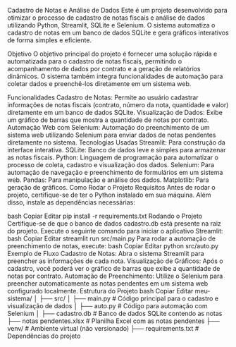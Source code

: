 Cadastro de Notas e Análise de Dados
Este é um projeto desenvolvido para otimizar o processo de cadastro de notas fiscais e análise de dados utilizando Python, Streamlit, SQLite e Selenium. O sistema automatiza o cadastro de notas em um banco de dados SQLite e gera gráficos interativos de forma simples e eficiente.

Objetivo
O objetivo principal do projeto é fornecer uma solução rápida e automatizada para o cadastro de notas fiscais, permitindo o acompanhamento de dados por contrato e a geração de relatórios dinâmicos. O sistema também integra funcionalidades de automação para coletar dados e preenchê-los diretamente em um sistema web.

Funcionalidades
Cadastro de Notas: Permite ao usuário cadastrar informações de notas fiscais (contrato, número da nota, quantidade e valor) diretamente em um banco de dados SQLite.
Visualização de Dados: Exibe um gráfico de barras que mostra a quantidade de notas por contrato.
Automação Web com Selenium: Automação do preenchimento de um sistema web utilizando Selenium para enviar dados de notas pendentes diretamente no sistema.
Tecnologias Usadas
Streamlit: Para construção da interface interativa.
SQLite: Banco de dados leve e simples para armazenar as notas fiscais.
Python: Linguagem de programação para automatizar o processo de coleta, cadastro e visualização dos dados.
Selenium: Para automação de navegação e preenchimento de formulários em um sistema web.
Pandas: Para manipulação e análise dos dados.
Matplotlib: Para geração de gráficos.
Como Rodar o Projeto
Requisitos
Antes de rodar o projeto, certifique-se de ter o Python instalado em sua máquina. Além disso, instale as dependências necessárias:

bash
Copiar
Editar
pip install -r requirements.txt
Rodando o Projeto
Certifique-se de que o banco de dados cadastro.db está presente na raiz do projeto.
Execute o seguinte comando para iniciar o aplicativo Streamlit:
bash
Copiar
Editar
streamlit run src/main.py
Para rodar a automação de preenchimento de notas, execute:
bash
Copiar
Editar
python src/auto.py
Exemplo de Fluxo
Cadastro de Notas: Abra o sistema Streamlit para preencher as informações de cada nota.
Visualização de Gráficos: Após o cadastro, você poderá ver o gráfico de barras que exibe a quantidade de notas por contrato.
Automação de Preenchimento: Utilize o Selenium para preencher automaticamente as notas pendentes em um sistema web configurado localmente.
Estrutura do Projeto
bash
Copiar
Editar
meu-sistema/
│
├── src/
│   ├── main.py        # Código principal para o cadastro e visualização de dados
│   ├── auto.py        # Código para automação com Selenium
│
├── cadastro.db        # Banco de dados SQLite contendo as notas
├── notas pendentes.xlsx # Planilha Excel com as notas pendentes
├── venv/              # Ambiente virtual (não versionado)
├── requirements.txt   # Dependências do projeto